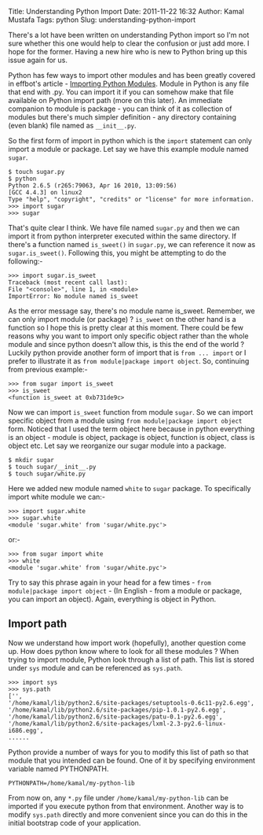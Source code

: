 Title: Understanding Python Import
Date: 2011-11-22 16:32
Author: Kamal Mustafa
Tags: python
Slug: understanding-python-import

There's a lot have been written on understanding Python import so I'm
not sure whether this one would help to clear the confusion or just add
more. I hope for the former. Having a new hire who is new to Python
bring up this issue again for us.

Python has few ways to import other modules and has been greatly covered
in effbot's article - [Importing Python
Modules](http://effbot.org/zone/import-confusion.htm). Module in Python
is any file that end with .py. You can import it if you can somehow make
that file available on Python import path (more on this later). An
immediate companion to module is package - you can think of it as
collection of modules but there's much simpler definition - any
directory containing (even blank) file named as `__init__.py`.

So the first form of import in python which is the `import` statement
can only import a module or package. Let say we have this example module
named `sugar`.

    $ touch sugar.py
    $ python
    Python 2.6.5 (r265:79063, Apr 16 2010, 13:09:56)
    [GCC 4.4.3] on linux2
    Type "help", "copyright", "credits" or "license" for more information.
    >>> import sugar
    >>> sugar

That's quite clear I think. We have file named `sugar.py` and then we
can import it from python interpreter executed within the same
directory. If there's a function named `is_sweet()` in `sugar.py`, we
can reference it now as `sugar.is_sweet()`. Following this, you might be
attempting to do the following:-

    >>> import sugar.is_sweet
    Traceback (most recent call last):
    File "<console>", line 1, in <module>
    ImportError: No module named is_sweet

As the error message say, there's no module name is\_sweet. Remember, we
can only import module (or package) ? `is_sweet` on the other hand is a
function so I hope this is pretty clear at this moment. There could be
few reasons why you want to import only specific object rather than the
whole module and since python doesn't allow this, is this the end of the
world ? Luckily python provide another form of import that is
`from ... import` or I prefer to illustrate it as
`from module|package import object`. So, continuing from previous
example:-

    >>> from sugar import is_sweet
    >>> is_sweet
    <function is_sweet at 0xb731de9c>

Now we can import `is_sweet` function from module `sugar`. So we can
import specific object from a module using
`from module|package import object` form. Noticed that I used the term
object here because in python everything is an object - module is
object, package is object, function is object, class is object etc. Let
say we reorganize our sugar module into a package.

    $ mkdir sugar
    $ touch sugar/__init__.py
    $ touch sugar/white.py

Here we added new module named `white` to `sugar` package. To
specifically import white module we can:-

    >>> import sugar.white
    >>> sugar.white
    <module 'sugar.white' from 'sugar/white.pyc'>

or:-

    >>> from sugar import white
    >>> white
    <module 'sugar.white' from 'sugar/white.pyc'>

Try to say this phrase again in your head for a few times -
`from module|package import object` - (In English - from a module or
package, you can import an object). Again, everything is object in
Python.

Import path
-----------

Now we understand how import work (hopefully), another question come up.
How does python know where to look for all these modules ? When trying
to import module, Python look through a list of path. This list is
stored under `sys` module and can be referenced as `sys.path`.

    >>> import sys
    >>> sys.path
    ['',
    '/home/kamal/lib/python2.6/site-packages/setuptools-0.6c11-py2.6.egg',
    '/home/kamal/lib/python2.6/site-packages/pip-1.0.1-py2.6.egg',
    '/home/kamal/lib/python2.6/site-packages/patu-0.1-py2.6.egg',
    '/home/kamal/lib/python2.6/site-packages/lxml-2.3-py2.6-linux-i686.egg',
    ......

Python provide a number of ways for you to modify this list of path so
that module that you intended can be found. One of it by specifying
environment variable named PYTHONPATH.

    PYTHONPATH=/home/kamal/my-python-lib

From now on, any `*.py` file under `/home/kamal/my-python-lib` can be
imported if you execute python from that environment. Another way is to
modify `sys.path` directly and more convenient since you can do this in
the initial bootstrap code of your application.
